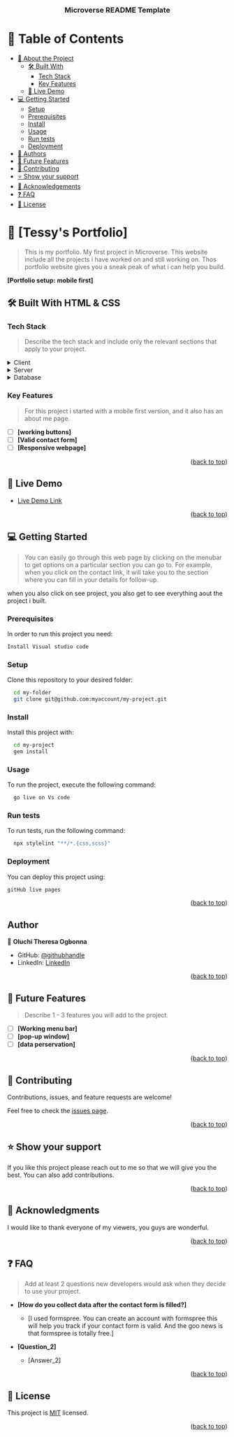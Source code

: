 <a name="readme-top"></a>


<div align="center">

  <br/>

  <h3><b>Microverse README Template</b></h3>

</div>

<!-- TABLE OF CONTENTS -->

# 📗 Table of Contents

- [📖 About the Project](#about-project)
  - [🛠 Built With](#built-with)
    - [Tech Stack](#tech-stack)
    - [Key Features](#key-features)
  - [🚀 Live Demo](#live-demo)
- [💻 Getting Started](#getting-started)
  - [Setup](#setup)
  - [Prerequisites](#prerequisites)
  - [Install](#install)
  - [Usage](#usage)
  - [Run tests](#run-tests)
  - [Deployment](#triangular_flag_on_post-deployment)
- [👥 Authors](#authors)
- [🔭 Future Features](#future-features)
- [🤝 Contributing](#contributing)
- [⭐️ Show your support](#support)
- [🙏 Acknowledgements](#acknowledgements)
- [❓ FAQ](#faq)
- [📝 License](#license)

<!-- PROJECT DESCRIPTION -->

# 📖 [Tessy's Portfolio] <a name="about-project"></a>

> This is my portfolio. My first project in Microverse. This website include all the projects i have worked on and still working on.
 Thos portfolio website gives you a sneak peak of what  i can help you build.

**[Portfolio setup: mobile first]** 

## 🛠 Built With <a name="built-with">HTML & CSS</a>

### Tech Stack <a name="tech-stack"></a>

> Describe the tech stack and include only the relevant sections that apply to your project.

<details>
  <summary>Client</summary>
  <ul>
    <li><a href="https://reactjs.org/">React.js</a></li>
  </ul>
</details>

<details>
  <summary>Server</summary>
  <ul>
    <li><a href="https://expressjs.com/">Express.js</a></li>
  </ul>
</details>

<details>
<summary>Database</summary>
  <ul>
    <li><a href="https://www.postgresql.org/">PostgreSQL</a></li>
  </ul>
</details>

<!-- Features -->

### Key Features <a name="key-features"></a>

> For this project i started with a mobile first version, and it also has an about me page.

- [ ] **[working buttons]**
- [ ] **[Valid contact form]**
- [ ] **[Responsive webpage]**

<p align="right">(<a href="#readme-top">back to top</a>)</p>

<!-- LIVE DEMO -->

## 🚀 Live Demo <a name="live-demo"></a>

> 

- [Live Demo Link](https://tessyrich.github.io/Portfolio-setup-and-mobile-first2/)

<p align="right">(<a href="#readme-top">back to top</a>)</p>

<!-- GETTING STARTED -->

## 💻 Getting Started <a name="getting-started"></a>

> You can easily go through this web page by clicking on the menubar to get options on a particular section you can go to.
For example, when you click on the contact link, it will take you to the section where you can fill in your details for follow-up.

when you also click on see project, you also get to see everything aout the project i built.

### Prerequisites

In order to run this project you need:



```sh
Install Visual studio code
```


### Setup

Clone this repository to your desired folder:


```sh
  cd my-folder
  git clone git@github.com:myaccount/my-project.git
```

### Install

Install this project with:


```sh
  cd my-project
  gem install
```

### Usage

To run the project, execute the following command:


```sh
  go live on Vs code
```

### Run tests

To run tests, run the following command:


```sh
  npx stylelint "**/*.{css,scss}"
```

### Deployment

You can deploy this project using:


```sh
gitHub live pages
```

<p align="right">(<a href="#readme-top">back to top</a>)</p>


## Author

👤 **Oluchi Theresa Ogbonna**

- GitHub: [@githubhandle](https://github.com/tessyrich)
- LinkedIn: [LinkedIn](https://www.linkedin.com/in/oluchi-theresa-55b512220)


<p align="right">(<a href="#readme-top">back to top</a>)</p>


## 🔭 Future Features <a name="future-features"></a>

> Describe 1 - 3 features you will add to the project.

- [ ] **[Working menu bar]**
- [ ] **[pop-up window]**
- [ ] **[data perservation]**

<p align="right">(<a href="#readme-top">back to top</a>)</p>

<!-- CONTRIBUTING -->

## 🤝 Contributing <a name="contributing"></a>

Contributions, issues, and feature requests are welcome!

Feel free to check the [issues page](https://github.com/Tessyrich/Portfolio-setup-and-mobile-first2/issues).

<p align="right">(<a href="#readme-top">back to top</a>)</p>

<!-- SUPPORT -->

## ⭐️ Show your support <a name="support"></a>

> 

If you like this project please reach out to me so that we will give you the best. You can also add contributions.

<p align="right">(<a href="#readme-top">back to top</a>)</p>

<!-- ACKNOWLEDGEMENTS -->

## 🙏 Acknowledgments <a name="acknowledgements"></a>

> 

I would like to thank everyone of my viewers, you guys are wonderful.

<p align="right">(<a href="#readme-top">back to top</a>)</p>

<!-- FAQ (optional) -->

## ❓ FAQ <a name="faq"></a>

> Add at least 2 questions new developers would ask when they decide to use your project.

- **[How do you collect data after the contact form is filled?]**

  - [I used formspree. You can create an account  with formspree this will help you track if your contact form is valid. And the goo news is that formspree is totally free.]

- **[Question_2]**

  - [Answer_2]

<p align="right">(<a href="#readme-top">back to top</a>)</p>

<!-- LICENSE -->

## 📝 License <a name="license"></a>

This project is [MIT](./LICENSE.txt) licensed.


<p align="right">(<a href="#readme-top">back to top</a>)</p>